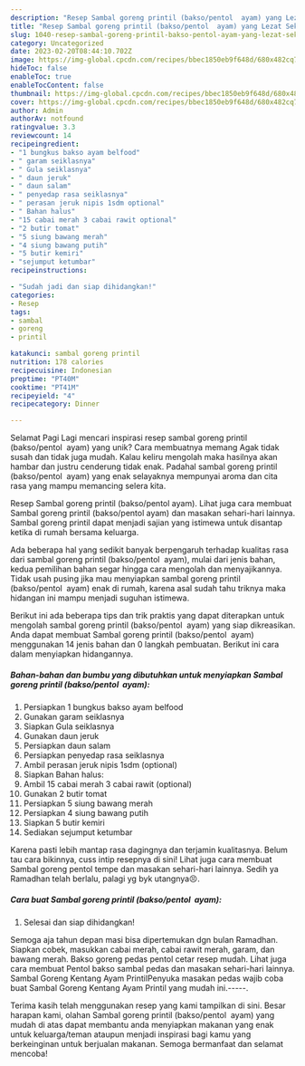 ```yaml
---
description: "Resep Sambal goreng printil (bakso/pentol  ayam) yang Lezat Sekali, Enak"
title: "Resep Sambal goreng printil (bakso/pentol  ayam) yang Lezat Sekali, Enak"
slug: 1040-resep-sambal-goreng-printil-bakso-pentol-ayam-yang-lezat-sekali-enak
category: Uncategorized
date: 2023-02-20T08:44:10.702Z
image: https://img-global.cpcdn.com/recipes/bbec1850eb9f648d/680x482cq70/sambal-goreng-printil-baksopentol-ayam-foto-resep-utama.jpg
hideToc: false
enableToc: true
enableTocContent: false
thumbnail: https://img-global.cpcdn.com/recipes/bbec1850eb9f648d/680x482cq70/sambal-goreng-printil-baksopentol-ayam-foto-resep-utama.jpg
cover: https://img-global.cpcdn.com/recipes/bbec1850eb9f648d/680x482cq70/sambal-goreng-printil-baksopentol-ayam-foto-resep-utama.jpg
author: Admin
authorAv: notfound
ratingvalue: 3.3
reviewcount: 14
recipeingredient:
- "1 bungkus bakso ayam belfood"
- " garam seiklasnya"
- " Gula seiklasnya"
- " daun jeruk"
- " daun salam"
- " penyedap rasa seiklasnya"
- " perasan jeruk nipis 1sdm optional"
- " Bahan halus"
- "15 cabai merah 3 cabai rawit optional"
- "2 butir tomat"
- "5 siung bawang merah"
- "4 siung bawang putih"
- "5 butir kemiri"
- "sejumput ketumbar"
recipeinstructions:

- "Sudah jadi dan siap dihidangkan!"
categories:
- Resep
tags:
- sambal
- goreng
- printil

katakunci: sambal goreng printil 
nutrition: 178 calories
recipecuisine: Indonesian
preptime: "PT40M"
cooktime: "PT41M"
recipeyield: "4"
recipecategory: Dinner

---
```



Selamat Pagi Lagi mencari inspirasi resep sambal goreng printil (bakso/pentol  ayam) yang unik? Cara membuatnya memang Agak tidak susah dan tidak juga mudah. Kalau keliru mengolah maka hasilnya akan hambar dan justru cenderung tidak enak. Padahal sambal goreng printil (bakso/pentol  ayam) yang enak selayaknya mempunyai aroma dan cita rasa yang mampu memancing selera kita.


Resep Sambal goreng printil (bakso/pentol ayam). Lihat juga cara membuat Sambal goreng printil (bakso/pentol ayam) dan masakan sehari-hari lainnya. Sambal goreng printil dapat menjadi sajian yang istimewa untuk disantap ketika di rumah bersama keluarga.

Ada beberapa hal yang sedikit banyak berpengaruh terhadap kualitas rasa dari sambal goreng printil (bakso/pentol  ayam), mulai dari jenis bahan, kedua pemilihan bahan segar hingga cara mengolah dan menyajikannya. Tidak usah pusing jika mau menyiapkan sambal goreng printil (bakso/pentol  ayam) enak di rumah, karena asal sudah tahu triknya maka hidangan ini mampu menjadi suguhan istimewa.


Berikut ini ada beberapa tips dan trik praktis yang dapat diterapkan untuk mengolah sambal goreng printil (bakso/pentol  ayam) yang siap dikreasikan. Anda dapat membuat Sambal goreng printil (bakso/pentol  ayam) menggunakan 14 jenis bahan dan 0 langkah pembuatan. Berikut ini cara dalam menyiapkan hidangannya.

<!--inarticleads1-->

##### Bahan-bahan dan bumbu yang dibutuhkan untuk menyiapkan Sambal goreng printil (bakso/pentol  ayam):

1. Persiapkan 1 bungkus bakso ayam belfood
1. Gunakan  garam seiklasnya
1. Siapkan  Gula seiklasnya
1. Gunakan  daun jeruk
1. Persiapkan  daun salam
1. Persiapkan  penyedap rasa seiklasnya
1. Ambil  perasan jeruk nipis 1sdm (optional)
1. Siapkan  Bahan halus:
1. Ambil 15 cabai merah 3 cabai rawit (optional)
1. Gunakan 2 butir tomat
1. Persiapkan 5 siung bawang merah
1. Persiapkan 4 siung bawang putih
1. Siapkan 5 butir kemiri
1. Sediakan sejumput ketumbar


Karena pasti lebih mantap rasa dagingnya dan terjamin kualitasnya. Belum tau cara bikinnya, cuss intip resepnya di sini! Lihat juga cara membuat Sambal goreng pentol tempe dan masakan sehari-hari lainnya. Sedih ya Ramadhan telah berlalu, palagi yg byk utangnya😣. 

<!--inarticleads2-->

##### Cara buat Sambal goreng printil (bakso/pentol  ayam):


1. Selesai dan siap dihidangkan!

Semoga aja tahun depan masi bisa dipertemukan dgn bulan Ramadhan. Siapkan cobek, masukkan cabai merah, cabai rawit merah, garam, dan bawang merah. Bakso goreng pedas pentol cetar resep mudah. Lihat juga cara membuat Pentol bakso sambal pedas dan masakan sehari-hari lainnya. Sambal Goreng Kentang Ayam PrintilPenyuka masakan pedas wajib coba buat Sambal Goreng Kentang Ayam Printil yang mudah ini.-----. 

Terima kasih telah menggunakan resep yang kami tampilkan di sini. Besar harapan kami, olahan Sambal goreng printil (bakso/pentol  ayam) yang mudah di atas dapat membantu anda menyiapkan makanan yang enak untuk keluarga/teman ataupun menjadi inspirasi bagi kamu yang berkeinginan untuk berjualan makanan. Semoga bermanfaat dan selamat mencoba!
